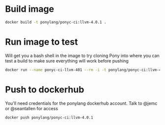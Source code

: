 # Build image

```bash
docker build -t ponylang/ponyc-ci:llvm-4.0.1 .
```

# Run image to test

Will get you a bash shell in the image to try cloning Pony into where you can test a build to make sure everything will work before pushing

```bash
docker run --name ponyc-ci-llvm-401 --rm -i -t ponylang/ponyc-ci:llvm-4.0.1 bash
```

# Push to dockerhub

You'll need credentials for the ponylang dockerhub account. Talk to @jemc or @seantallen for access

```bash
docker push ponylang/ponyc-ci:llvm-4.0.1
```

